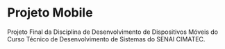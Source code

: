 # Projeto Mobile
Projeto Final da Disciplina de Desenvolvimento de Dispositivos Móveis do Curso Técnico de Desenvolvimento de Sistemas do SENAI CIMATEC.